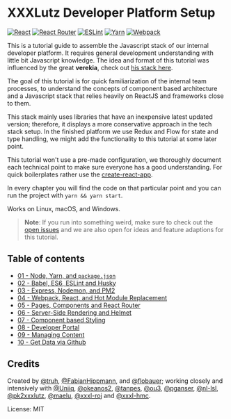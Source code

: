 # XXXLutz Developer Platform Setup

[![React](https://i.imgur.com/cBSDMbz.png)](https://facebook.github.io/react/)
[![React Router](https://i.imgur.com/TyzZFsW.png)](https://github.com/ReactTraining/react-router)
[![ESLint](https://i.imgur.com/BIA60uF.png)](http://eslint.org/)
[![Yarn](https://i.imgur.com/cShYnsa.png)](https://yarnpkg.com/)
[![Webpack](https://i.imgur.com/y4TjpNt.png)](https://webpack.github.io/)

This is a tutorial guide to assemble the Javascript stack of our internal developer platform. It requires general development understanding with little bit Javascript knowledge. The idea and format of this tutorial was influenced by the great **verekia**, check out [his stack here](https://github.com/verekia/js-stack-from-scratch).

The goal of this tutorial is for quick familiarization of the internal team processes, to understand the concepts of component based architecture and a Javascript stack that relies heavily on ReactJS and frameworks close to them.

This stack mainly uses libraries that have an inexpensive latest updated version; therefore, it displays a more conservative approach in the tech stack setup. In the finished platform we use Redux and Flow for state and type handling, we might add the functionality to this tutorial at some later point.

This tutorial won't use a pre-made configuration, we thoroughly document each technical point to make sure everyone has a good understanding. For quick boilerplates rather use the [create-react-app](https://github.com/facebookincubator/create-react-app).

In every chapter you will find the code on that particular point and you can run the project with `yarn && yarn start`.

Works on Linux, macOS, and Windows.

> **Note**: If you run into something weird, make sure to check out the [open issues](https://github.com/XXXLutz/techstack-tutorial/issues?q=is%3Aopen+is%3Aissue+label%3Abug) and we are also open for ideas and feature adaptions for this tutorial.


## Table of contents

* [01 - Node, Yarn, and `package.json`](https://github.com/XXXLutz/techstack-tutorial/blob/master/01-node-yarn-package-json/Readme.md)
* [02 - Babel, ES6, ESLint and Husky](https://github.com/XXXLutz/techstack-tutorial/blob/master/02-babel-es6-eslint-husky/Readme.md)
* [03 - Express, Nodemon, and PM2](https://github.com/XXXLutz/techstack-tutorial/blob/master/03-express-nodemon-pm2/Readme.md)
* [04 - Webpack, React, and Hot Module Replacement](https://github.com/XXXLutz/techstack-tutorial/blob/master/04-webpack-react-hmr/Readme.md)
* [05 - Pages, Components and React Router](https://github.com/XXXLutz/techstack-tutorial/blob/master/05-pages-components-react-router/Readme.md)
* [06 - Server-Side Rendering and Helmet](https://github.com/XXXLutz/techstack-tutorial/blob/master/06-ssr-helmet/Readme.md)
* [07 - Component based Styling](https://github.com/XXXLutz/techstack-tutorial/blob/master/07-component-based-styling/Readme.md)
* [08 - Developer Portal](https://github.com/XXXLutz/techstack-tutorial/blob/master/08-better-styles/Readme.md)
* [09 - Managing Content](https://github.com/XXXLutz/techstack-tutorial/blob/master/09-managing-content/Readme.md)
* [10 - Get Data via Github](https://github.com/XXXLutz/techstack-tutorial/blob/master/10-get-data-via-github/Readme.md)

## Credits

Created by [@truh](https://github.com/truh), [@FabianHippmann](https://github.com/FabianHippmann), and [@flobauer](http://github.com/flobauer); working closely and intensively with [@Uniiq](https://github.com/Uniiq), [@okeanos2](https://github.com/okeanos2), [@tanpes](https://github.com/tanpes), [@ou3](https://github.com/ou3), [@pganser](https://github.com/pganser), [@nl-lsl](https://github.com/nl-lsl), [@pk2xxxlutz](https://github.com/pk2xxxlutz), [@maelu](https://github.com/maelu), [@xxxl-roj](https://github.com/xxxl-roj) and [@xxxl-hmc](https://github.com/xxxl-hmc).

License: MIT
